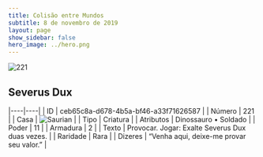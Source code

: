 ```yaml
---
title: Colisão entre Mundos
subtitle: 8 de novembro de 2019
layout: page
show_sidebar: false
hero_image: ../hero.png
---
```


![221](https://cdn.keyforgegame.com/media/card_front/pt/452_221_HGGJC9H289PC_pt.png)

## Severus Dux

|----|----|
| ID | ceb65c8a-d678-4b5a-bf46-a33f71626587 |
| Número | 221 |
| Casa | ![Saurian](https://archonarcana.com/images/thumb/9/9e/Saurian_P.png/22px-Saurian_P.png "Sauro") |
| Tipo | Criatura |
| Atributos | Dinossauro • Soldado |
| Poder | 11 |
| Armadura | 2 |
| Texto | Provocar. Jogar: Exalte Severus Dux duas vezes. |
| Raridade | Rara |
| Dizeres | “Venha aqui, deixe-me provar seu valor.” |
